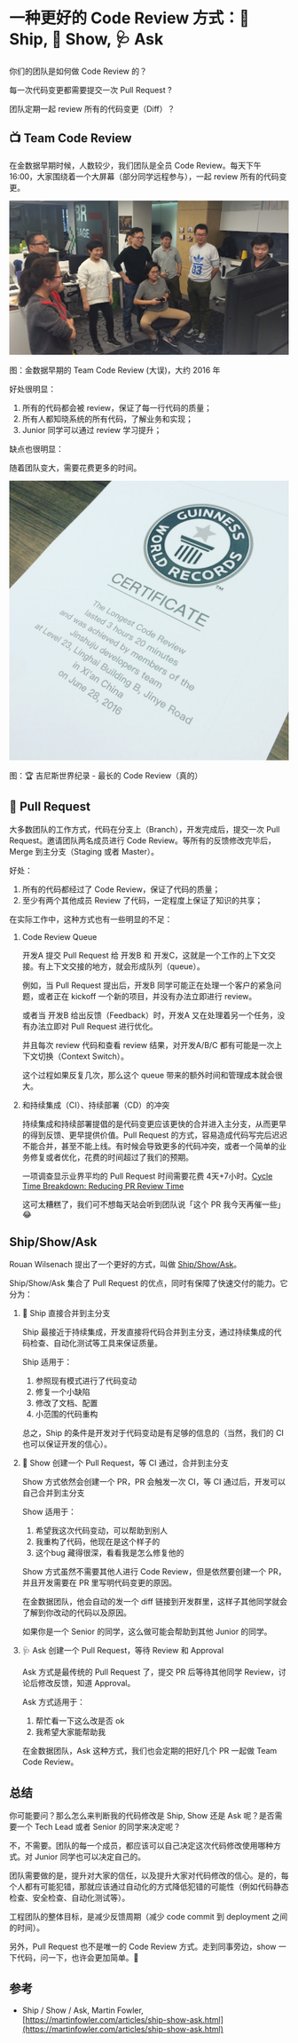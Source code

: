 # 一种更好的 Code Review 方式：🚀 Ship, 🎊 Show, 🩺 Ask

你们的团队是如何做 Code Review 的？

每一次代码变更都需要提交一次 Pull Request ?

团队定期一起 review 所有的代码变更（Diff）？

## 📺 Team Code Review

在金数据早期时候，人数较少，我们团队是全员 Code Review。每天下午 16:00，大家围绕着一个大屏幕（部分同学远程参与），一起 review 所有的代码变更。

![Team Code Review](images/20220301/team_code_review.jpeg)

图：金数据早期的 Team Code Review (大误)，大约 2016 年

好处很明显：

1. 所有的代码都会被 review，保证了每一行代码的质量；
2. 所有人都知晓系统的所有代码，了解业务和实现；
3. Junior 同学可以通过 review 学习提升；

缺点也很明显：

随着团队变大，需要花费更多的时间。

![Guinness World Record](images/20220301/guinness_world_record.jpeg)

图：🏆 吉尼斯世界纪录 - 最长的 Code Review（真的）

## 📜 Pull Request

大多数团队的工作方式，代码在分支上（Branch），开发完成后，提交一次 Pull Request。邀请团队两名成员进行 Code Review。等所有的反馈修改完毕后，Merge 到主分支（Staging 或者 Master）。

好处：

1. 所有的代码都经过了 Code Review，保证了代码的质量；
2. 至少有两个其他成员 Review 了代码，一定程度上保证了知识的共享；

在实际工作中，这种方式也有一些明显的不足：

1. Code Review Queue

    开发A 提交 Pull Request 给 开发B 和 开发C，这就是一个工作的上下文交接。有上下文交接的地方，就会形成队列（queue）。

    例如，当 Pull Request 提出后，开发B 同学可能正在处理一个客户的紧急问题，或者正在 kickoff 一个新的项目，并没有办法立即进行 review。

    或者当 开发B 给出反馈（Feedback）时，开发A 又在处理着另一个任务，没有办法立即对 Pull Request 进行优化。

    并且每次 review 代码和查看 review 结果，对开发A/B/C 都有可能是一次上下文切换（Context Switch）。

    这个过程如果反复几次，那么这个 queue 带来的额外时间和管理成本就会很大。

2. 和持续集成（CI）、持续部署（CD）的冲突

    持续集成和持续部署提倡的是代码变更应该更快的合并进入主分支，从而更早的得到反馈、更早提供价值。Pull Request 的方式，容易造成代码写完后迟迟不能合并，甚至不能上线。有时候会导致更多的代码冲突，或者一个简单的业务修复或者优化，花费的时间超过了我们的预期。

    一项调查显示业界平均的 Pull Request 时间需要花费 4天+7小时。[Cycle Time Breakdown: Reducing PR Review Time](https://linearb.io/blog/the-pull-request-paradox-merge-faster-by-promoting-your-pr)

    这可太糟糕了，我们可不想每天站会听到团队说「这个 PR 我今天再催一些」😂

## Ship/Show/Ask

Rouan Wilsenach 提出了一个更好的方式，叫做 [Ship/Show/Ask](https://martinfowler.com/articles/ship-show-ask.html)。

Ship/Show/Ask 集合了 Pull Request 的优点，同时有保障了快速交付的能力。它分为：

1. 🚀 Ship 直接合并到主分支

    Ship 最接近于持续集成，开发直接将代码合并到主分支，通过持续集成的代码检查、自动化测试等工具来保证质量。

    Ship 适用于：

    1. 参照现有模式进行了代码变动
    2. 修复一个小缺陷
    3. 修改了文档、配置
    4. 小范围的代码重构

    总之，Ship 的条件是开发对于代码变动是有足够的信息的（当然，我们的 CI 也可以保证开发的信心）。

2. 🎊 Show 创建一个 Pull Request，等 CI 通过，合并到主分支

    Show 方式依然会创建一个 PR，PR 会触发一次 CI，等 CI 通过后，开发可以自己合并到主分支

    Show 适用于：

    1. 希望我这次代码变动，可以帮助到别人
    2. 我重构了代码，他现在是这个样子的
    3. 这个bug 藏得很深，看看我是怎么修复他的

    Show 方式虽然不需要其他人进行 Code Review，但是依然要创建一个 PR，并且开发需要在 PR 里写明代码变更的原因。

    在金数据团队，他会自动的发一个 diff 链接到开发群里，这样子其他同学就会了解到你改动的代码以及原因。

    如果你是一个 Senior 的同学，这么做可能会帮助到其他 Junior 的同学。

3. 🩺 Ask 创建一个 Pull Request，等待 Review 和 Approval

    Ask 方式是最传统的 Pull Request 了，提交 PR 后等待其他同学 Review，讨论后修改反馈，知道 Approval。

    Ask 方式适用于：

    1. 帮忙看一下这么改是否 ok
    2. 我希望大家能帮助我

    在金数据团队，Ask 这种方式，我们也会定期的把好几个 PR 一起做 Team Code Review。

## 总结

你可能要问？那么怎么来判断我的代码修改是 Ship, Show 还是 Ask 呢？是否需要一个 Tech Lead 或者 Senior 的同学来决定呢？

不，不需要。团队的每一个成员，都应该可以自己决定这次代码修改使用哪种方式。对 Junior 同学也可以决定自己的。

团队需要做的是，提升对大家的信任，以及提升大家对代码修改的信心。是的，每个人都有可能犯错，那就应该通过自动化的方式降低犯错的可能性（例如代码静态检查、安全检查、自动化测试等）。

工程团队的整体目标，是减少反馈周期（减少 code commit 到 deployment 之间的时间）。

另外，Pull Request 也不是唯一的 Code Review 方式。走到同事旁边，show 一下代码，问一下，也许会更加简单。👋

## 参考

* Ship / Show / Ask, Martin Fowler, [https://martinfowler.com/articles/ship-show-ask.html](https://martinfowler.com/articles/ship-show-ask.html)

